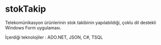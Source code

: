 # stokTakip
Telekomünikasyon ürünlerinin stok takibinin yapılabildiği, çoklu dil destekli Windows Form uygulaması. 

İçerdiği teknolojiler : ADO.NET, JSON, C#, TSQL
